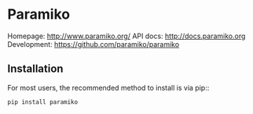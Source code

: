 
Paramiko
========


Homepage:    http://www.paramiko.org/
API docs:    http://docs.paramiko.org
Development: https://github.com/paramiko/paramiko


Installation
------------

For most users, the recommended method to install is via pip::

    pip install paramiko
